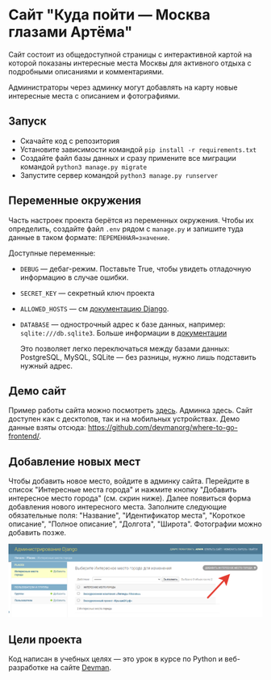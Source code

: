 # Сайт "Куда пойти — Москва глазами Артёма"

Сайт состоит из общедоступной страницы с интерактивной картой на которой показаны интересные места Москвы для активного отдыха с подробными описаниями и комментариями.

Администраторы через админку могут добавлять на карту новые интересные места с описанием и фотографиями.

## Запуск

- Скачайте код с репозитория
- Установите зависимости командой `pip install -r requirements.txt`
- Создайте файл базы данных и сразу примените все миграции командой `python3 manage.py migrate`
- Запустите сервер командой `python3 manage.py runserver`

## Переменные окружения

Часть настроек проекта берётся из переменных окружения. Чтобы их определить, создайте файл `.env` рядом с `manage.py` и запишите туда данные в таком формате: `ПЕРЕМЕННАЯ=значение`.

Доступные переменные:
- `DEBUG` — дебаг-режим. Поставьте True, чтобы увидеть отладочную информацию в случае ошибки.
- `SECRET_KEY` — секретный ключ проекта
- `ALLOWED_HOSTS` — см [документацию Django](https://docs.djangoproject.com/en/3.1/ref/settings/#allowed-hosts).
- `DATABASE` — однострочный адрес к базе данных, например: `sqlite:///db.sqlite3`. Больше информации в [документации](https://github.com/jacobian/dj-database-url)

    Это позволяет легко переключаться между базами данных: PostgreSQL, MySQL, SQLite — без разницы, нужно лишь подставить нужный адрес.


## Демо сайт

Пример работы сайта можно посмотреть [здесь](). Админка здесь. Сайт доступен как с десктопов, так и на мобильных устройствах.
Демо данные взяты отсюда: https://github.com/devmanorg/where-to-go-frontend/.


## Добавление новых мест

Чтобы добавить новое место, войдите в админку сайта.
Перейдите в список "Интересные места города" и нажмите кнопку "Добавить интересное место города" (см. скрин ниже). Далее появиться форма добавления нового интересного места. Заполните следующие обязательные поля:
"Название", "Идентификатор места", "Короткое описание", "Полное описание", 
"Долгота", "Широта". Фотографии можно добавить позже.

![](/assets/img/images_list.png "Страница добавления интересных мест")


## Цели проекта

Код написан в учебных целях — это урок в курсе по Python и веб-разработке на сайте [Devman](https://dvmn.org).